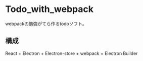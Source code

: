 # Todo_with_webpack
webpackの勉強がてら作るtodoソフト。  
## 構成
React + Electron + Electron-store + webpack + Electron Builder